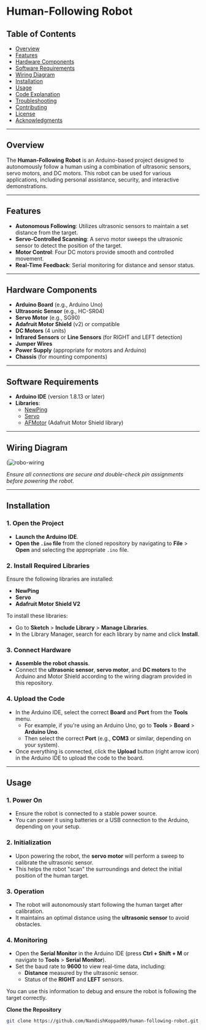 # Human-Following Robot

## Table of Contents
- [Overview](#overview)
- [Features](#features)
- [Hardware Components](#hardware-components)
- [Software Requirements](#software-requirements)
- [Wiring Diagram](#wiring-diagram)
- [Installation](#installation)
- [Usage](#usage)
- [Code Explanation](#code-explanation)
- [Troubleshooting](#troubleshooting)
- [Contributing](#contributing)
- [License](#license)
- [Acknowledgments](#acknowledgments)

---

## Overview

The **Human-Following Robot** is an Arduino-based project designed to autonomously follow a human using a combination of ultrasonic sensors, servo motors, and DC motors. This robot can be used for various applications, including personal assistance, security, and interactive demonstrations.

---

## Features

- **Autonomous Following**: Utilizes ultrasonic sensors to maintain a set distance from the target.
- **Servo-Controlled Scanning**: A servo motor sweeps the ultrasonic sensor to detect the position of the target.
- **Motor Control**: Four DC motors provide smooth and controlled movement.
- **Real-Time Feedback**: Serial monitoring for distance and sensor status.

---

## Hardware Components

- **Arduino Board** (e.g., Arduino Uno)
- **Ultrasonic Sensor** (e.g., HC-SR04)
- **Servo Motor** (e.g., SG90)
- **Adafruit Motor Shield** (v2) or compatible
- **DC Motors** (4 units)
- **Infrared Sensors** or **Line Sensors** (for RIGHT and LEFT detection)
- **Jumper Wires**
- **Power Supply** (appropriate for motors and Arduino)
- **Chassis** (for mounting components)

---

## Software Requirements

- **Arduino IDE** (version 1.8.13 or later)
- **Libraries**:
  - [NewPing](https://bitbucket.org/teckel12/arduino-new-ping/downloads/)
  - [Servo](https://www.arduino.cc/en/Reference/Servo)
  - [AFMotor](https://github.com/adafruit/Adafruit_Motor_Shield_V2_Library) (Adafruit Motor Shield library)

---

## Wiring Diagram

(![robo-wiring](https://github.com/user-attachments/assets/17daeea6-137d-4927-a328-b1e7fe1b75c7)



*Ensure all connections are secure and double-check pin assignments before powering the robot.*

---


## Installation

### 1. Open the Project
- **Launch the Arduino IDE**.
- **Open the `.ino` file** from the cloned repository by navigating to **File** > **Open** and selecting the appropriate `.ino` file.

### 2. Install Required Libraries
Ensure the following libraries are installed:

- **NewPing**
- **Servo**
- **Adafruit Motor Shield V2**

To install these libraries:

- Go to **Sketch** > **Include Library** > **Manage Libraries**.
- In the Library Manager, search for each library by name and click **Install**.

### 3. Connect Hardware
- **Assemble the robot chassis**.
- Connect the **ultrasonic sensor**, **servo motor**, and **DC motors** to the Arduino and Motor Shield according to the wiring diagram provided in this repository.

### 4. Upload the Code
- In the Arduino IDE, select the correct **Board** and **Port** from the **Tools** menu.
  - For example, if you're using an Arduino Uno, go to **Tools** > **Board** > **Arduino Uno**.
  - Then select the correct **Port** (e.g., **COM3** or similar, depending on your system).
- Once everything is connected, click the **Upload** button (right arrow icon) in the Arduino IDE to upload the code to the board.

---

## Usage

### 1. Power On
- Ensure the robot is connected to a stable power source.
- You can power it using batteries or a USB connection to the Arduino, depending on your setup.

### 2. Initialization
- Upon powering the robot, the **servo motor** will perform a sweep to calibrate the ultrasonic sensor.
- This helps the robot "scan" the surroundings and detect the initial position of the human target.

### 3. Operation
- The robot will autonomously start following the human target after calibration.
- It maintains an optimal distance using the **ultrasonic sensor** to avoid obstacles.

### 4. Monitoring
- Open the **Serial Monitor** in the Arduino IDE (press **Ctrl + Shift + M** or navigate to **Tools** > **Serial Monitor**).
- Set the baud rate to **9600** to view real-time data, including:
  - **Distance** measured by the ultrasonic sensor.
  - Status of the **RIGHT** and **LEFT** sensors.
  
You can use this information to debug and ensure the robot is following the target correctly.

**Clone the Repository**
   ```bash
   git clone https://github.com/NandishKoppad09/human-following-robot.git
